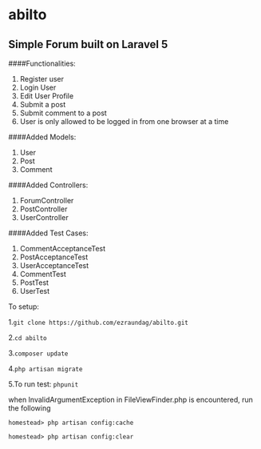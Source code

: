 # abilto

## Simple Forum built on Laravel 5
####Functionalities:

1. Register user
2. Login User
3. Edit User Profile
3. Submit a post
4. Submit comment to a post
5. User is only allowed to be logged in from one browser at a time

####Added Models:

1. User
2. Post
3. Comment

####Added Controllers:

1. ForumController
2. PostController
3. UserController

####Added Test Cases:

1. CommentAcceptanceTest
2. PostAcceptanceTest
3. UserAcceptanceTest
4. CommentTest
5. PostTest
6. UserTest

To setup:

1.``` git clone https://github.com/ezraundag/abilto.git ```

2.``` cd abilto ```

3.```composer update```

4.```php artisan migrate```

5.To run test: ```phpunit```

when InvalidArgumentException in FileViewFinder.php is encountered, run the following

```homestead> php artisan config:cache```

```homestead> php artisan config:clear```
